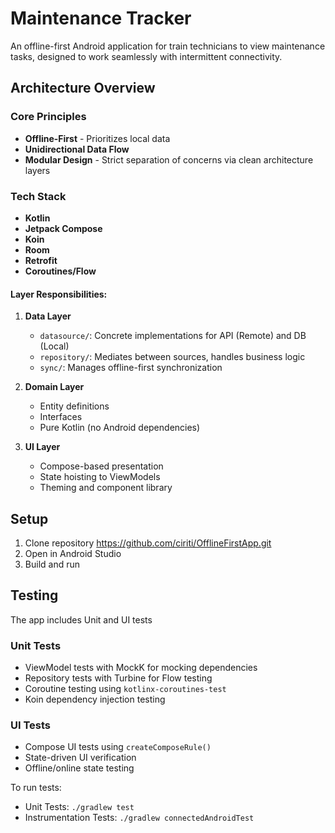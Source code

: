 # Maintenance Tracker

An offline-first Android application for train technicians to view maintenance tasks, designed to work seamlessly with intermittent connectivity.

## Architecture Overview

### Core Principles
- **Offline-First** - Prioritizes local data
- **Unidirectional Data Flow**
- **Modular Design** - Strict separation of concerns via clean architecture layers

### Tech Stack
- **Kotlin**
- **Jetpack Compose**
- **Koin**
- **Room**
- **Retrofit**
- **Coroutines/Flow**


#### Layer Responsibilities:

1. **Data Layer**
    - `datasource/`: Concrete implementations for API (Remote) and DB (Local)
    - `repository/`: Mediates between sources, handles business logic
    - `sync/`: Manages offline-first synchronization

2. **Domain Layer**
    - Entity definitions
    - Interfaces
    - Pure Kotlin (no Android dependencies)

3. **UI Layer**
    - Compose-based presentation
    - State hoisting to ViewModels
    - Theming and component library

## Setup

1. Clone repository https://github.com/ciriti/OfflineFirstApp.git
2. Open in Android Studio
3. Build and run

## Testing

The app includes Unit and UI tests

### Unit Tests
- ViewModel tests with MockK for mocking dependencies
- Repository tests with Turbine for Flow testing
- Coroutine testing using `kotlinx-coroutines-test`
- Koin dependency injection testing

### UI Tests
- Compose UI tests using `createComposeRule()`
- State-driven UI verification
- Offline/online state testing

To run tests:
- Unit Tests: `./gradlew test`
- Instrumentation Tests: `./gradlew connectedAndroidTest`
